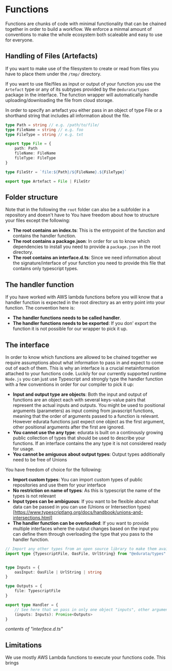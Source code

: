 # Functions

Functions are chunks of code with minimal functionality that can be chained together in order to build a workflow. We enforce a minmal amount of conventions to make the whole ecosystem both scaleable and easy to use for everyone.


## Handling of Files (Artefacts)

If you want to make use of the filesystem to create or read from files you have to place them under the `/tmp/` directory. 

If you want to use file/files as input or output of your function you use the `Artefact` type or any of its subtypes provided by the `@edurata/types` package in the interface. The function wrapper will automatically handle uploading/downloading the file from cloud storage. 

In order to specify an artefact you either pass in an object of type File or a shorthand string that includes all information about the file.

```typescript
type Path = string // e.g. /path/to/file/
type FileName = string // e.g. foo
type FileType = string // e.g. txt

export type File = {
    path: Path 
    fileName: FileName
    fileType: FileType
}

type FileStr = `file:${Path}/${FileName}.${FileType}`

export type Artefact = File | FileStr

```


## Folder structure

Note that in the following the `root` folder can also be a subfolder in a repository and doesn't have to 
You have freedom about how to structure your files except the following:
- **The root contains an index.ts**: This is the entrypoint of the function and contains the handler function.
- **The root contains a package.json**: In order for us to know which dependencies to install you need to provide a `package.json` in the root directory.
- **The root contains an interface.d.ts**: Since we need information about the signature/interface of your function you need to provide this file that contains only typescript types.

## The handler function

If you have worked with AWS lambda functions before you will know that a handler function is expected in the root directory as an entry point into your function. The convention here is:
- **The handler functions needs to be called handler**.
- **The handler functions needs to be exported**: If you don' export the function it is not possible for our wrapper to pick it up.

## The interface

In order to know which functions are allowed to be chained together we require assumptions about what information to pass in and expect to come out of each of them. This is why an interface is a crucial metainformation attached to your functions code. Luckily for our currently supported runtime `Node.js` you can just use Typescript and strongly type the handler function with a few conventions in order for our compiler to pick it up:

- **Input and output type are objects**: Both the input and output of functions are an object each with several keys-value pairs that represent the actual inputs and outputs. You might be used to positional arguments (parameters) as input coming from javascript functions, meaning that the order of arguments passed to a function is relevant. However edurata functions just expect one object as the first argument, other positional arguments after the first are ignored.
- **You cannot use the any type**: edurata is built on a continously growing public collection of types that should be used to describe your functions. If an interface contains the any type it is not considered ready for usage.
- **You cannot be amiguous about output types**: Output types additionally need to be free of Unions

You have freedom of choice for the following:

- **Import custom types**: You can import custom types of public repositories and use them for your interface
- **No restriction on name of types**: As this is typescript the name of the types is not relevant
- **Input types can be ambiguous**: If you want to be flexible about what data can be passed in you can use (Unions or Intersection types)[https://www.typescriptlang.org/docs/handbook/unions-and-intersections.html] 
- **The handler function can be overloaded**: If you want to provide multiple interfaces where the output changes based on the input you can define them through overloading the type that you pass to the handler function.

```typescript
// Import any other types from an open source library to make them available
import type {TypescriptFile, OasFile, UrlString} from "@edurata/types"


type Inputs = {
    oasInput: OasFile | UrlString | string
}

type Outputs = {
    file: TypescriptFile
}

export type Handler = {
    // See here that we pass in only one object "inputs", other arguments are ignored
    (inputs: Inputs): Promise<Outputs>
}

```
*contents of "interface.d.ts"*

## Limitations

We use mostly AWS Lambda functions to execute your functions code. This brings 

